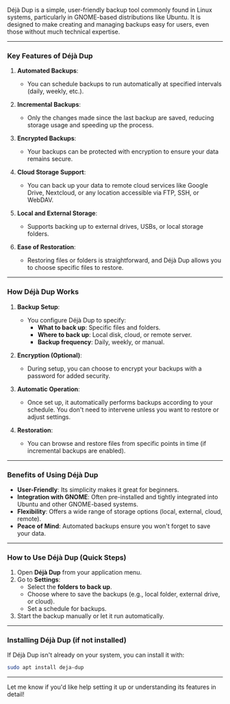 Déjà Dup is a simple, user-friendly backup tool commonly found in Linux systems, particularly in GNOME-based distributions like Ubuntu. It is designed to make creating and managing backups easy for users, even those without much technical expertise.

---

### **Key Features of Déjà Dup**
1. **Automated Backups**:
   - You can schedule backups to run automatically at specified intervals (daily, weekly, etc.).

2. **Incremental Backups**:
   - Only the changes made since the last backup are saved, reducing storage usage and speeding up the process.

3. **Encrypted Backups**:
   - Your backups can be protected with encryption to ensure your data remains secure.

4. **Cloud Storage Support**:
   - You can back up your data to remote cloud services like Google Drive, Nextcloud, or any location accessible via FTP, SSH, or WebDAV.

5. **Local and External Storage**:
   - Supports backing up to external drives, USBs, or local storage folders.

6. **Ease of Restoration**:
   - Restoring files or folders is straightforward, and Déjà Dup allows you to choose specific files to restore.

---

### **How Déjà Dup Works**
1. **Backup Setup**:
   - You configure Déjà Dup to specify:
     - **What to back up**: Specific files and folders.
     - **Where to back up**: Local disk, cloud, or remote server.
     - **Backup frequency**: Daily, weekly, or manual.

2. **Encryption (Optional)**:
   - During setup, you can choose to encrypt your backups with a password for added security.

3. **Automatic Operation**:
   - Once set up, it automatically performs backups according to your schedule. You don't need to intervene unless you want to restore or adjust settings.

4. **Restoration**:
   - You can browse and restore files from specific points in time (if incremental backups are enabled).

---

### **Benefits of Using Déjà Dup**
- **User-Friendly**: Its simplicity makes it great for beginners.
- **Integration with GNOME**: Often pre-installed and tightly integrated into Ubuntu and other GNOME-based systems.
- **Flexibility**: Offers a wide range of storage options (local, external, cloud, remote).
- **Peace of Mind**: Automated backups ensure you won't forget to save your data.

---

### **How to Use Déjà Dup (Quick Steps)**
1. Open **Déjà Dup** from your application menu.
2. Go to **Settings**:
   - Select the **folders to back up**.
   - Choose where to save the backups (e.g., local folder, external drive, or cloud).
   - Set a schedule for backups.
3. Start the backup manually or let it run automatically.

---

### **Installing Déjà Dup (if not installed)**
If Déjà Dup isn't already on your system, you can install it with:
```bash
sudo apt install deja-dup
```

---

Let me know if you'd like help setting it up or understanding its features in detail!
